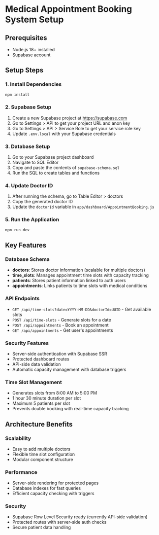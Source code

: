 # Medical Appointment Booking System Setup

## Prerequisites
- Node.js 18+ installed
- Supabase account

## Setup Steps

### 1. Install Dependencies
```bash
npm install
```

### 2. Supabase Setup
1. Create a new Supabase project at https://supabase.com
2. Go to Settings > API to get your project URL and anon key
3. Go to Settings > API > Service Role to get your service role key
4. Update `.env.local` with your Supabase credentials

### 3. Database Setup
1. Go to your Supabase project dashboard
2. Navigate to SQL Editor
3. Copy and paste the contents of `supabase-schema.sql`
4. Run the SQL to create tables and functions

### 4. Update Doctor ID
1. After running the schema, go to Table Editor > doctors
2. Copy the generated doctor ID
3. Update the `doctorId` variable in `app/dashboard/AppointmentBooking.js`

### 5. Run the Application
```bash
npm run dev
```

## Key Features

### Database Schema
- **doctors**: Stores doctor information (scalable for multiple doctors)
- **time_slots**: Manages appointment time slots with capacity tracking
- **patients**: Stores patient information linked to auth users
- **appointments**: Links patients to time slots with medical conditions

### API Endpoints
- `GET /api/time-slots?date=YYYY-MM-DD&doctorId=UUID` - Get available slots
- `POST /api/time-slots` - Generate slots for a date
- `POST /api/appointments` - Book an appointment
- `GET /api/appointments` - Get user's appointments

### Security Features
- Server-side authentication with Supabase SSR
- Protected dashboard routes
- API-side data validation
- Automatic capacity management with database triggers

### Time Slot Management
- Generates slots from 8:00 AM to 5:00 PM
- 1 hour 30 minute duration per slot
- Maximum 5 patients per slot
- Prevents double booking with real-time capacity tracking

## Architecture Benefits

### Scalability
- Easy to add multiple doctors
- Flexible time slot configuration
- Modular component structure

### Performance
- Server-side rendering for protected pages
- Database indexes for fast queries
- Efficient capacity checking with triggers

### Security
- Supabase Row Level Security ready (currently API-side validation)
- Protected routes with server-side auth checks
- Secure patient data handling